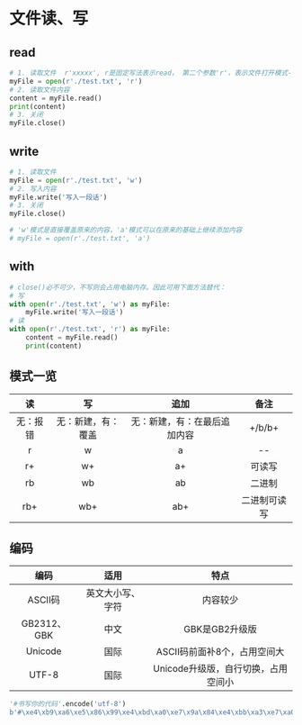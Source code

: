 # 文件读、写

## read
```python
# 1. 读取文件  r'xxxxx', r是固定写法表示read， 第二个参数'r'，表示文件打开模式-读取模式
myFile = open(r'./test.txt', 'r')
# 2. 读取文件内容
content = myFile.read()
print(content)
# 3. 关闭
myFile.close()
```

## write
```python
# 1. 读取文件
myFile = open(r'./test.txt', 'w')
# 2. 写入内容
myFile.write('写入一段话')
# 3. 关闭
myFile.close()

# 'w'模式是直接覆盖原来的内容，'a'模式可以在原来的基础上继续添加内容
# myFile = open(r'./test.txt', 'a')

```

## with
```python
# close()必不可少，不写则会占用电脑内存。因此可用下面方法替代：
# 写
with open(r'./test.txt', 'w') as myFile:
	myFile.write('写入一段话')
# 读
with open(r'./test.txt', 'r') as myFile:
	content = myFile.read()
	print(content)
```

## 模式一览
|读|写|追加|备注|
|:--:|:--:|:--:|:--:|
|无：报错|无：新建，有：覆盖|无：新建，有：在最后追加内容|+/b/b+|
|r|w|a|--|
|r+|w+|a+|可读写|
|rb|wb|ab|二进制|
|rb+|wb+|ab+|二进制可读写

## 编码
|编码|适用|特点|
|:--:|:--:|:--:|
|ASCII码|英文大小写、字符|内容较少|
|GB2312、GBK|中文|GBK是GB2升级版|
|Unicode|国际|ASCII码前面补8个，占用空间大|
|UTF-8|国际|Unicode升级版，自行切换，占用空间小|

```python
'#书写你的代码'.encode('utf-8')
b'#\xe4\xb9\xa6\xe5\x86\x99\xe4\xbd\xa0\xe7\x9a\x84\xe4\xbb\xa3\xe7\xa0\x81'.decode('utf-8') # #书写你的代码
```